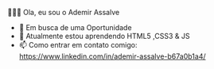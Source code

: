👱🏻‍♂️ Ola, eu sou o Ademir Assalve

- 🔭 Em busca de uma Oportunidade
- 🌱 Atualmente estou aprendendo HTML5 ,CSS3 & JS
- 📫 Como entrar em contato comigo: https://www.linkedin.com/in/ademir-assalve-b67a0b1a4/
